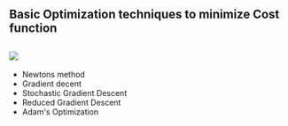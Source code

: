 Basic Optimization techniques to minimize Cost function
-------------


![](https://github.com/DASHANANT/Deep-Learning-Basics-Python-files/blob/main/Optimizaiton/Constraint-set-lines-points-number-solutions.jpg)
--------------------
- Newtons method
- Gradient decent 
- Stochastic Gradient Descent
- Reduced Gradient Descent 
- Adam's Optimization
